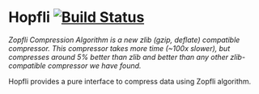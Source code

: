 # Hopfli [![Build Status](https://secure.travis-ci.org/ananthakumaran/hopfli.png)](http://travis-ci.org/ananthakumaran/hopfli)

*Zopfli Compression Algorithm is a new zlib (gzip, deflate) compatible
compressor. This compressor takes more time (~100x slower), but
compresses around 5% better than zlib and better than any other
zlib-compatible compressor we have found.*

Hopfli provides a pure interface to compress data using Zopfli algorithm.
